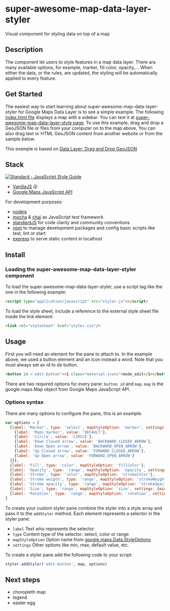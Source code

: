 # super-awesome-map-data-layer-styler
Visual component for styling data on top of a map

## Description

The component let users to style features in a map data layer. There ara many available options, for example, marker, fill color, opacity,...
When either the data, or the rules, are updated, the styling will be automatically applied to every feature.

## Get Started

The easiest way to start learning about super-awesome-map-data-layer-styler for Google Maps Data Layer is to see a simple example. The following [index.html file](index.html) displays a map with a sidebar. You can test it at [super-awesome-map-data-layer-style page](https://teanocrata.github.io/super-awesome-map-data-layer-styler/). To use this example, drag and drop a GeoJSON file or files from your computer on to the map above. You can also drag text or HTML GeoJSON content from another website or from the sample below.

This example is based on [Data Layer: Drag and Drop GeoJSON](https://developers.google.com/maps/documentation/javascript/examples/layer-data-dragndrop)

## Stack
[![Standard - JavaScript Style Guide](https://cdn.rawgit.com/feross/standard/master/badge.svg)](https://github.com/feross/standard)

* [VanillaJS](http://vanilla-js.com/) :stuck_out_tongue_winking_eye:
* [Google Maps JavaScript API](https://developers.google.com/maps/documentation/javascript/)

For development purposes:
* [nodejs](https://nodejs.org/en/)
* [mocha](https://mochajs.org/) & [chai](http://chaijs.com/) as JavaScript test framework
* [standardJS](https://standardjs.com/) for code clarity and community conventions
* [npm](https://www.npmjs.com/) to manage development packages and config basic scripts like test, lint or start
* [express](http://expressjs.com/) to serve static content in localhost

## Install

### Loading the super-awesome-map-data-layer-styler component

To load the super-awesome-map-data-layer-styler, use a script tag like the one in the following example:
```html
<script type="application/javascript" src="styler.js"></script>
```
To load the style sheet, include a reference to the external style sheet file inside the link element:
```html
<link rel="stylesheet" href="styler.css"/>
```

## Usage

First you will need an element for the pane to attach to. In the example above, we used a button element and an icon instead a word.
Note that you must always set an id to de button.
```html
<button id ='edit-button'><i class="material-icons">mode_edit</i></button>
```
There are two required options for every pane: `button id` and `map`. `map` is the google.maps.Map object from Google Maps JavaScript API.

### Options syntax
There are many options to configure the pane, this is an example:
```javascript
var options = [
  {label: 'Marker', type: 'select', mapStyleOption: 'marker', settings: {options: [
    {label: 'Maps marker', value: 'DEFAULT'},
    {label: 'Circle', value: 'CIRCLE'},
    {label: 'Down Closed arrow', value: 'BACKWARD_CLOSED_ARROW'},
    {label: 'Down Open arrow', value: 'BACKWARD_OPEN_ARROW'},
    {label: 'Up Closed arrow', value: 'FORWARD_CLOSED_ARROW'},
    {label: 'Up Open arrow', value: 'FORWARD_OPEN_ARROW'}
  ]}},
  {label: 'Fill', type: 'color', mapStyleOption: 'fillColor'},
  {label: 'Opacity', type: 'range', mapStyleOption: 'opacity', settings: {min: 0, max: 1, step: 0.01, value:0}},
  {label: 'Stroke', type: 'color', mapStyleOption: 'strokeColor'},
  {label: 'Stroke weigth', type: 'range', mapStyleOption: 'strokeWeight', settings: {min: 0, max: 10}},
  {label: 'Stroke opacity', type: 'range', mapStyleOption: 'strokeOpacity', settings: {min: 0, max: 1, step: 0.01, value: 1}},
  {label: 'Size', type: 'range', mapStyleOption: 'size', settings: {min: 0, max: 10}},
  {label: 'Rotation', type: 'range', mapStyleOption: 'rotation', settings: {min: 0, max: 360, value: 0}}
]
```
To create your custom styler pane combine the styler into a style array and pass it to the `addStyler` method.
Each element represents a selector in the styler pane:
* `label` Text who represents the selector
* `type`  Content type of the selector: select, color or range
* `mapStyleOption` Option name from [google.maps.Data.StyleOptions](https://developers.google.com/maps/documentation/javascript/3.exp/reference#Data.StyleOptions)
* `settings` Other options like min, max, default value, etc.

To create a styler pane add the following code to your script:
```javascript
styler.addStyler('edit-button', map, options)
```
## Next steps

* choropleth map
* legend
* easter egg
